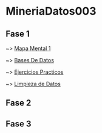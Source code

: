 # MineriaDatos003
## Fase 1

~> [Mapa Mental 1](https://github.com/AaronAlvz08/MineriaDatos003/blob/main/MAPA%20MENTAL%201.pdf)

~> [Bases De Datos](https://github.com/AaronAlvz08/MineriaDatos003/blob/main/Ej1_BasesDatos_Equipo_7.pdf)

~> [Ejercicios Practicos](https://github.com/AaronAlvz08/MineriaDatos003/blob/main/Ej_Python_1723466.ipynb)

~> [Limpieza de Datos](https://github.com/paolaim/mineria-datos/blob/gh-pages/Ej_Limpieza_Equipo7.ipynb)


## Fase 2

## Fase 3
